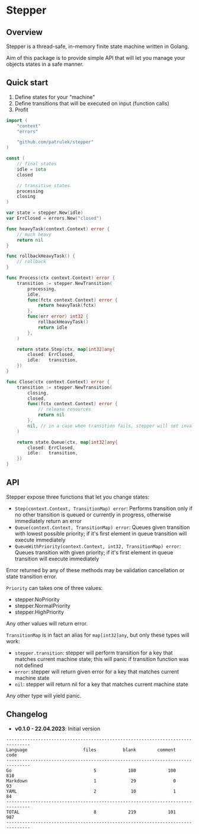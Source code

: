 # Stepper

## Overview

Stepper is a thread-safe, in-memory finite state machine written in Golang.

Aim of this package is to provide simple API that will let you manage your objects states in a safe manner.

## Quick start

1. Define states for your "machine"
2. Define transitions that will be executed on input (function calls)
3. Profit

```go
import (
    "context"
    "errors"

    "github.com/patrulek/stepper"
)

const (
    // final states
    idle = iota
    closed

    // transitive states
    processing
    closing
)

var state = stepper.New(idle)
var ErrClosed = errors.New("closed")

func heavyTask(context.Context) error {
    // much heavy
    return nil
}

func rollbackHeavyTask() {
    // rollback
}

func Process(ctx context.Context) error {
    transition := stepper.NewTransition(
        processing,
        idle,
        func(fctx context.Context) error {
            return heavyTask(fctx)
        },
        func(err error) int32 {
            rollbackHeavyTask()
            return idle
        },
    )

    return state.Step(ctx, map[int32]any{
        closed: ErrClosed,
        idle:   transition,
    })
}

func Close(ctx context.Context) error {
    transition := stepper.NewTransition(
        closing,
        closed,
        func(fctx context.Context) error {
            // release resources
            return nil
        },
        nil, // in a case when transition fails, stepper will set invalid, non-functional state (unless proper repair function defined)
    )

    return state.Queue(ctx, map[int32]any{
        closed: ErrClosed,
        idle:   transition,
    })
}
```

## API

Stepper expose three functions that let you change states:

- `Step(context.Context, TransitionMap) error`: Performs transition only if no other transition is queued or currently in progress, otherwise immediately return an error
- `Queue(context.Context, TransitionMap) error`: Queues given transition with lowest possible priority; if it's first element in queue transition will execute immediately
- `QueueWithPriority(context.Context, int32, TransitionMap) error`: Queues transition with given priority; if it's first element in queue transition will execute immediately

Error returned by any of these methods may be validation cancellation or state transition error.

`Priority` can takes one of three values:

- stepper.NoPriority
- stepper.NormalPriority
- stepper.HighPriority

Any other values will return error.

`TransitionMap` is in fact an alias for `map[int32]any`, but only these types will work:

- `stepper.transition`: stepper will perform transition for a key that matches current machine state; this will panic if transition function was not defined
- `error`: stepper will return given error for a key that matches current machine state
- `nil`: stepper will return nil for a key that matches current machine state

Any other type will yield panic.

## Changelog

- **v0.1.0 - 22.04.2023**: Initial version

```console
-------------------------------------------------------------------------------
Language                     files          blank        comment           code
-------------------------------------------------------------------------------
Go                               5            180            100            810
Markdown                         1             29              0             93
YAML                             2             10              1             84
-------------------------------------------------------------------------------
TOTAL                            8            219            101            987
-------------------------------------------------------------------------------
```
